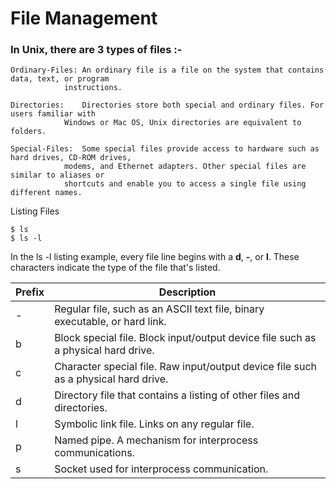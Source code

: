 # File Management

   ### In Unix, there are 3 types of files :-

    Ordinary-Files: An ordinary file is a file on the system that contains data, text, or program
		    	instructions.

    Directories:    Directories store both special and ordinary files. For users familiar with
		    	Windows or Mac OS, Unix directories are equivalent to folders.

    Special-Files:  Some special files provide access to hardware such as hard drives, CD-ROM drives,
		    	modems, and Ethernet adapters. Other special files are similar to aliases or
		    	shortcuts and enable you to access a single file using different names.

   Listing Files

    $ ls
    $ ls -l

   In the ls -l listing example, every file line begins with a **d**, **-**, or **l**. These characters indicate
   the type of the file that's listed.

   | Prefix | Description |
   |---|---|
   | - | Regular file, such as an ASCII text file, binary executable, or hard link. |
   | b | Block special file. Block input/output device file such as a physical hard drive. |
   | c | Character special file. Raw input/output device file such as a physical hard drive. |
   | d | Directory file that contains a listing of other files and directories. |
   | l | Symbolic link file. Links on any regular file. |
   | p | Named pipe. A mechanism for interprocess communications. |
   | s | Socket used for interprocess communication. |
